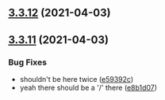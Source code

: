 ## [3.3.12](https://github.com/Badminton-Apps/core/compare/v3.3.11...v3.3.12) (2021-04-03)



## [3.3.11](https://github.com/Badminton-Apps/core/compare/v3.3.10...v3.3.11) (2021-04-03)


### Bug Fixes

* shouldn't be here twice ([e59392c](https://github.com/Badminton-Apps/core/commit/e59392cd83a5ed045f63582a54e5a1eb0987f107))
* yeah there should be a '/' there ([e8b1d07](https://github.com/Badminton-Apps/core/commit/e8b1d077f8df16b5cc1e7a22d3489b7c99d3713b))



